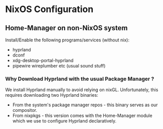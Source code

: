 # NixOS Configuration

## Home-Manager on non-NixOS system

Install/Enable the following programs/services (without nix):

- hyprland
- dconf
- xdg-desktop-portal-hyprland
- pipewire wireplumber etc (usual sound stuff)

### Why Download Hyprland with the usual Package Manager ?

We install Hyprland manually to avoid relying on nixGL.
Unfortunately, this requires downloading two Hyprland binaries:

- From the system's package manager repos - this binary serves as our compositor.
- From nixpkgs - this version comes with the Home-Manager module which we use to
    configure Hyprland declaratively.
